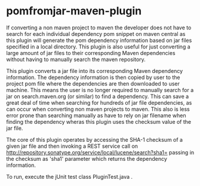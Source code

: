 pomfromjar-maven-plugin
=======================
If converting a non maven project to maven the developer does not have to search for each individual dependency pom snippet on maven central as this plugin will generate the pom dependency information based on jar files specified in a local directory. This plugin is also useful for just converting a large amount of jar files to their corresponding Maven dependencies without having to manually search the maven repository.

This plugin converts a jar file into its corresponding Maven dependency information. The dependency information is then copied by user to the project pom file where the dependencies are then downloaded to user machine. This means the user is no longer required to manually search for a jar on search.maven.org (or similar) to find a dependency. This can save a great deal of time when searching for hundreds of jar file dependencies, as can occur when converting non maven projects to maven.
This also is less error prone than searching manually as have to rely on jar filename when finding the dependency wheras this plugin uses the checksum value of the jar file.

The core of this plugin operates by accessing the SHA-1 checksum of a given jar file and then invoking a REST service call on http://repository.sonatype.org/service/local/lucene/search?sha1= passing in the checksum as 'sha1' parameter which returns the dependency information.

To run, execute the jUnit test class PluginTest.java . 
